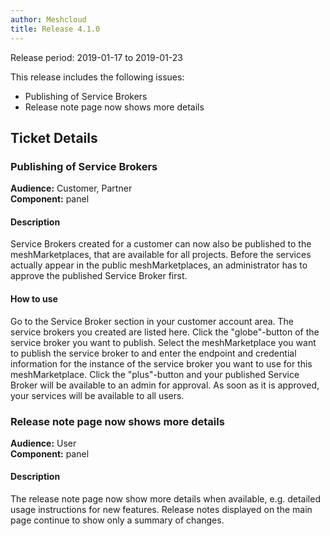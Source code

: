 ```yaml
---
author: Meshcloud
title: Release 4.1.0
---
```


Release period: 2019-01-17 to 2019-01-23

This release includes the following issues:
* Publishing of Service Brokers
* Release note page now shows more details
<!--truncate-->

## Ticket Details
### Publishing of Service Brokers
**Audience:** Customer, Partner<br>**Component:** panel


#### Description
Service Brokers created for a customer can now also be published to the meshMarketplaces, that are available for all projects.
Before the services actually appear in the public meshMarketplaces, an administrator has to approve the published Service Broker first.

#### How to use
Go to the Service Broker section in your customer account area. The service brokers you created are listed here. Click the "globe"-button
of the service broker you want to publish. Select the meshMarketplace you want to publish the service broker to and enter the endpoint and
credential information for the instance of the service broker you want to use for this meshMarketplace. Click the "plus"-button and your published
Service Broker will be available to an admin for approval. As soon as it is approved, your services will be available to all users.

### Release note page now shows more details
**Audience:** User<br>**Component:** panel


#### Description
The release note page now show more details when available, e.g. detailed usage instructions for new features.
Release notes displayed on the main page continue to show only a summary of changes.

